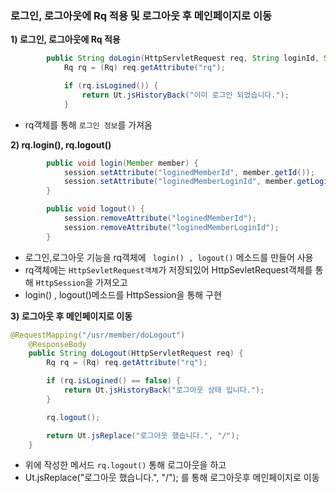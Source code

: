 ### 로그인, 로그아웃에 Rq 적용 및 로그아웃 후 메인페이지로 이동

**1\) 로그인, 로그아웃에 Rq 적용**

```java
        public String doLogin(HttpServletRequest req, String loginId, String loginPw) {
            Rq rq = (Rq) req.getAttribute("rq");

            if (rq.isLogined()) {
                return Ut.jsHistoryBack("이미 로그인 되었습니다.");
            }
```

- rq객체를 통해 ```로그인 정보```를 가져옴

**2\) rq.login(), rq.logout()**

```java
   		public void login(Member member) {
            session.setAttribute("loginedMemberId", member.getId());
            session.setAttribute("loginedMemberLoginId", member.getLoginId());		
        }

        public void logout() {
            session.removeAttribute("loginedMemberId");
            session.removeAttribute("loginedMemberLoginId");		
        }
```

- 로그인,로그아웃 기능을 rq객체에 ``` login() , logout()``` 메소드를 만들어 사용
- rq객체에는 ```HttpSevletRequest객체```가 저장되있어 HttpSevletRequest객체를 통해 ```HttpSession```을 가져오고
- login() , logout()메소드를 HttpSession을 통해  구현

**3\) 로그아웃 후 메인페이지로 이동**

```java
@RequestMapping("/usr/member/doLogout")
	@ResponseBody
	public String doLogout(HttpServletRequest req) {
		Rq rq = (Rq) req.getAttribute("rq");

		if (rq.isLogined() == false) {
			return Ut.jsHistoryBack("로그아웃 상태 입니다.");
		}

		rq.logout();

		return Ut.jsReplace("로그아웃 했습니다.", "/");
	}
```

- 위에 작성한 메서드 ```rq.logout()``` 통해 로그아웃을 하고
-  Ut.jsReplace("로그아웃 했습니다.", "/"); 를 통해 로그아웃후 메인페이지로 이동

